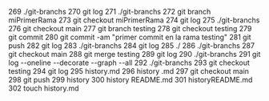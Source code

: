 
  269  ./git-branchs
  270  git log
  271  ./git-branchs
  272  git branch miPrimerRama
  273  git checkout miPrimerRama
  274  git log
  275  ./git-branchs
  276  git checkout main
  277  git branch testing
  278  git checkout testing
  279  git commit
  280  git commit -am "primer commit en la rama testing"
  281  git push
  282  git log
  283  ./git-branchs
  284  git log
  285  ./
  286  ./git-branchs
  287  git checkout main
  288  git merge testing
  289  git log
  290  ./git-branchs
  291  git log --oneline --decorate --graph --all
  292  ./git-branchs
  293  git checkout testing
  294  git log
  295  history.md
  296  history .md
  297  git checkout main
  298  git push
  299  history
  300  history README.md
  301  historyREADME.md
  302  touch history.md
